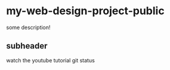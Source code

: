 # my-web-design-project-public

some description!

## subheader 

watch the youtube tutorial git status

